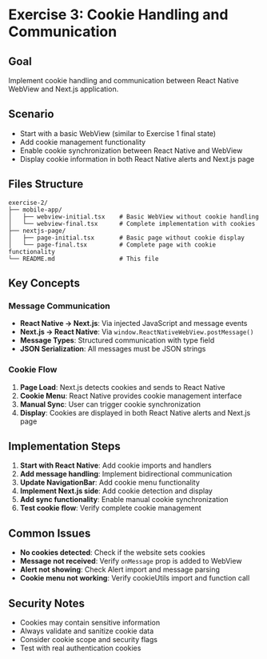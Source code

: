 # Exercise 3: Cookie Handling and Communication

## Goal

Implement cookie handling and communication between React Native WebView and Next.js application.

## Scenario

- Start with a basic WebView (similar to Exercise 1 final state)
- Add cookie management functionality
- Enable cookie synchronization between React Native and WebView
- Display cookie information in both React Native alerts and Next.js page

## Files Structure

```
exercise-2/
├── mobile-app/
│   ├── webview-initial.tsx    # Basic WebView without cookie handling
│   └── webview-final.tsx      # Complete implementation with cookies
├── nextjs-page/
│   ├── page-initial.tsx       # Basic page without cookie display
│   └── page-final.tsx         # Complete page with cookie functionality
└── README.md                  # This file
```

## Key Concepts

### Message Communication

- **React Native → Next.js**: Via injected JavaScript and message events
- **Next.js → React Native**: Via `window.ReactNativeWebView.postMessage()`
- **Message Types**: Structured communication with type field
- **JSON Serialization**: All messages must be JSON strings

### Cookie Flow

1. **Page Load**: Next.js detects cookies and sends to React Native
2. **Cookie Menu**: React Native provides cookie management interface
3. **Manual Sync**: User can trigger cookie synchronization
4. **Display**: Cookies are displayed in both React Native alerts and Next.js page

## Implementation Steps

1. **Start with React Native**: Add cookie imports and handlers
2. **Add message handling**: Implement bidirectional communication
3. **Update NavigationBar**: Add cookie menu functionality
4. **Implement Next.js side**: Add cookie detection and display
5. **Add sync functionality**: Enable manual cookie synchronization
6. **Test cookie flow**: Verify complete cookie management

## Common Issues

- **No cookies detected**: Check if the website sets cookies
- **Message not received**: Verify `onMessage` prop is added to WebView
- **Alert not showing**: Check Alert import and message parsing
- **Cookie menu not working**: Verify cookieUtils import and function call

## Security Notes

- Cookies may contain sensitive information
- Always validate and sanitize cookie data
- Consider cookie scope and security flags
- Test with real authentication cookies
